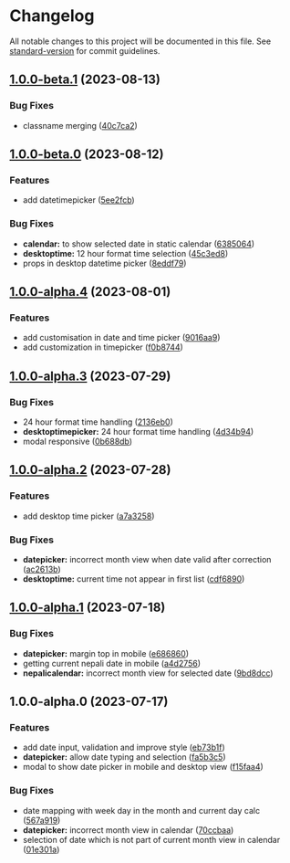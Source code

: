 # Changelog

All notable changes to this project will be documented in this file. See [standard-version](https://github.com/conventional-changelog/standard-version) for commit guidelines.

## [1.0.0-beta.1](https://github.com/binodnepali/react-nepali-datetime-picker/compare/v1.0.0-beta.0...v1.0.0-beta.1) (2023-08-13)


### Bug Fixes

* classname merging ([40c7ca2](https://github.com/binodnepali/react-nepali-datetime-picker/commit/40c7ca272ea372e1889648760f0accf653c24aad))

## [1.0.0-beta.0](https://github.com/binodnepali/react-nepali-datetime-picker/compare/v1.0.0-alpha.4...v1.0.0-beta.0) (2023-08-12)


### Features

* add datetimepicker ([5ee2fcb](https://github.com/binodnepali/react-nepali-datetime-picker/commit/5ee2fcb3647fe63a3789ad91b3fcdb016011dfb8))


### Bug Fixes

* **calendar:** to show selected date in static calendar ([6385064](https://github.com/binodnepali/react-nepali-datetime-picker/commit/6385064116ae54ece27f6e38475f964178f6eb6c))
* **desktoptime:** 12 hour format time selection ([45c3ed8](https://github.com/binodnepali/react-nepali-datetime-picker/commit/45c3ed86a3df4238510881bd078a91bc3547d535))
* props in desktop datetime picker ([8eddf79](https://github.com/binodnepali/react-nepali-datetime-picker/commit/8eddf79653106e16a5aea1ebbd5b5bc9816dc99d))

## [1.0.0-alpha.4](https://github.com/binodnepali/react-nepali-datetime-picker/compare/v1.0.0-alpha.3...v1.0.0-alpha.4) (2023-08-01)


### Features

* add customisation in date and time picker ([9016aa9](https://github.com/binodnepali/react-nepali-datetime-picker/commit/9016aa9875e0150885c1f48c21f0e49282c0a028))
* add customization in timepicker ([f0b8744](https://github.com/binodnepali/react-nepali-datetime-picker/commit/f0b87442d7fc7c13d9f5571dac9b6ff9847c79b4))

## [1.0.0-alpha.3](https://github.com/binodnepali/react-nepali-datetime-picker/compare/v1.0.0-alpha.2...v1.0.0-alpha.3) (2023-07-29)


### Bug Fixes

* 24 hour format time handling ([2136eb0](https://github.com/binodnepali/react-nepali-datetime-picker/commit/2136eb0c7a9f67295898b465377667932d134adb))
* **desktoptimepicker:** 24 hour format time handling ([4d34b94](https://github.com/binodnepali/react-nepali-datetime-picker/commit/4d34b94d46791b3f06da04f422ba42ae9676feea))
* modal responsive ([0b688db](https://github.com/binodnepali/react-nepali-datetime-picker/commit/0b688dbf99a8d3c64b7671244d3291595973da57))

## [1.0.0-alpha.2](https://github.com/binodnepali/react-nepali-datetime-picker/compare/v1.0.0-alpha.1...v1.0.0-alpha.2) (2023-07-28)


### Features

* add desktop time picker ([a7a3258](https://github.com/binodnepali/react-nepali-datetime-picker/commit/a7a3258cfe6450acf31fc8e1f84b759b74c8e8d4))


### Bug Fixes

* **datepicker:** incorrect month view when date valid after correction ([ac2613b](https://github.com/binodnepali/react-nepali-datetime-picker/commit/ac2613b33f7c366e55c9ac388bd651618e0b2584))
* **desktoptime:** current time not appear in first list ([cdf6890](https://github.com/binodnepali/react-nepali-datetime-picker/commit/cdf6890bce7a22d4e4826c61d5cf67c6390d8661))

## [1.0.0-alpha.1](https://github.com/binodnepali/react-nepali-datetime-picker/compare/v1.0.0-alpha.0...v1.0.0-alpha.1) (2023-07-18)


### Bug Fixes

* **datepicker:** margin top in mobile ([e686860](https://github.com/binodnepali/react-nepali-datetime-picker/commit/e686860521aa073382c990fc16dc9fcbfe43c3e9))
* getting current nepali date in mobile ([a4d2756](https://github.com/binodnepali/react-nepali-datetime-picker/commit/a4d27560b5617611824bc7558a88132803d337fd))
* **nepalicalendar:** incorrect month view for selected date ([9bd8dcc](https://github.com/binodnepali/react-nepali-datetime-picker/commit/9bd8dcc5ff6f0d25646f67929ddec7469b9066ec))

## 1.0.0-alpha.0 (2023-07-17)


### Features

* add date input, validation and improve style ([eb73b1f](https://github.com/binodnepali/react-nepali-datetime-picker/commit/eb73b1fe1a54b47dec566e48be359c9acce4908f))
* **datepicker:** allow date typing and selection ([fa5b3c5](https://github.com/binodnepali/react-nepali-datetime-picker/commit/fa5b3c53e497df3ce46aa9f4fea4d55ac1b821f3))
* modal to show date picker in mobile and desktop view ([f15faa4](https://github.com/binodnepali/react-nepali-datetime-picker/commit/f15faa427afb8cfb53227d836b4d8d9839fb8197))


### Bug Fixes

* date mapping with week day in the month and current day calc ([567a919](https://github.com/binodnepali/react-nepali-datetime-picker/commit/567a9199edd2f909a4fb0bf23ef873d010eb7886))
* **datepicker:** incorrect month view in calendar ([70ccbaa](https://github.com/binodnepali/react-nepali-datetime-picker/commit/70ccbaaca00691acfeadfd41da70193aaba9f58a))
* selection of date which is not part of current month view in calendar ([01e301a](https://github.com/binodnepali/react-nepali-datetime-picker/commit/01e301aad1e5f9d19163f8dfd46bd63ca1605e41))
